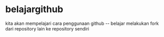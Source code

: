 # belajargithub
kita akan mempelajari cara penggunaan github 
-- belajar melakukan fork dari repository lain ke repository sendiri
